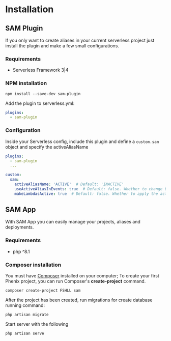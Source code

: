 # Installation

## SAM Plugin

If you only want to create aliases in your current serverless project just install the plugin and make a few small configurations.

### Requirements

- Serverless Framework 3|4

### NPM installation

```
npm install --save-dev sam-plugin
```

Add the plugin to serverless.yml:

```yml
plugins:
  - sam-plugin
```

### Configuration

Inside your Serverless config, include this plugin and define a `custom.sam` object and specify the activeAliasName

```yaml
plugins:
  - sam-plugin
  ...

custom:
  sam:
    activeAliasName: 'ACTIVE'  # Default: 'INACTIVE'
    useActiveAliasInEvents: true  # Default: false. Whether to change Lambda triggers to target the active alias or not
    makeLambdasActive: true  # Default: false. Whether to apply the active alias to the lambdas that are being deployed now. Could vary per environment.
```

## SAM App

With SAM App you can easily manage your projects, aliases and deployments.

### Requirements

- php ^8.1

### Composer installation

You must have [Composer](https://getcomposer.org/) installed on your computer; To create your first Phenix project, you can run Composer's **create-project** command.

```
composer create-project FSHLL sam
```

After the project has been created, run migrations for create database running command:

```
php artisan migrate
```

Start server with the following

```
php artisan serve
```